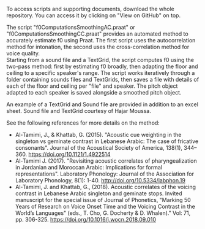To access scripts and supporting documents, download the whole repository. You can access it by clicking on "View on GitHub" on top.

The script "f0ComputationsSmoothingAC.praat" or "f0ComputationsSmoothingCC.praat" provides an automated method to accurately estimate f0 using Praat. The first script uses the autocorrelation method for intonation, the second uses the cross-correlation method for voice quality.  
Starting from a sound file and a TextGrid, the script computes f0 using the two-pass method: first by estimating f0 broadly, then adapting 
the floor and ceiling to a specific speaker's range. The script works iteratively through a folder containing sounds files and TextGrids, 
then saves a file with details of each of the floor and ceiling per "file" and speaker. The pitch object adapted to each speaker is saved 
alongside a smoothed pitch object.

An example of a TextGrid and Sound file are provided in addition to an excel sheet. Sound file and TextGrid courtesy of Hajar Moussa.

See the following references for more details on the method:

* Al-Tamimi, J., & Khattab, G. (2015). "Acoustic cue weighting in the singleton vs geminate contrast in Lebanese Arabic: The case of fricative consonants". Journal of the Acoustical Society of America, 138(1), 344–360. https://doi.org/10.1121/1.4922514
* Al-Tamimi J. (2017). "Revisiting acoustic correlates of pharyngealization in Jordanian and Moroccan Arabic: Implications for formal representations". Laboratory Phonology: Journal of the Association for Laboratory Phonology, 8(1): 1-40. http://doi.org/10.5334/labphon.19
* Al-Tamimi, J. and Khattab, G., (2018). Acoustic correlates of the voicing contrast in Lebanese Arabic singleton and geminate stops. Invited manuscript for the special issue of Journal of Phonetics, "Marking 50 Years of Research on Voice Onset Time and the Voicing Contrast in the World’s Languages" (eds., T. Cho, G. Docherty & D. Whalen)." Vol: 71, pp. 306-325. https://doi.org/10.1016/j.wocn.2018.09.010


